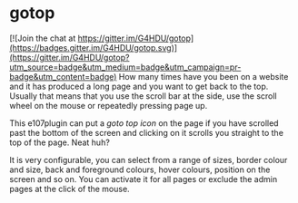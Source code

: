 # gotop

[![Join the chat at https://gitter.im/G4HDU/gotop](https://badges.gitter.im/G4HDU/gotop.svg)](https://gitter.im/G4HDU/gotop?utm_source=badge&utm_medium=badge&utm_campaign=pr-badge&utm_content=badge)
How many times have you been on a website and it has produced a long page and you want to get back to the top. Usually that means that you use the scroll bar at the side, use the scroll wheel on the mouse or repeatedly pressing page up.

This e107plugin can put a *goto top icon* on the page if you have scrolled past the bottom of the screen and clicking on it scrolls you straight to the top of the page. Neat huh?

It is very configurable, you can select from a range of sizes, border colour and size, back and foreground colours, hover colours, position on the screen and so on. You can activate it for all pages or exclude the admin pages at the click of the mouse. 
